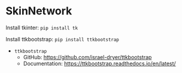 # SkinNetwork

Install tkinter:
`pip install tk`

Install ttkbootstrap:
`pip install ttkbootstrap`

- `ttkbootstrap`
	- GitHub: https://github.com/israel-dryer/ttkbootstrap
	- Documentation: https://ttkbootstrap.readthedocs.io/en/latest/
